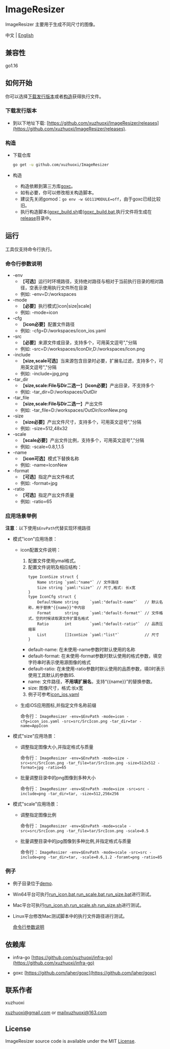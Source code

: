 # ImageResizer

ImageResizer 主要用于生成不同尺寸的图像。

中文 | [English](/README_EN.md)

## <span id="p1">兼容性
go1.16

## <span id="p2">如何开始

你可以选择[下载发行版本](#p2.1)或者[构造](#p2.2)获得执行文件。

### <span id="p2.1">下载发行版本

- 到以下地址下载: [https://github.com/xuzhuoxi/ImageResizer/releases](https://github.com/xuzhuoxi/ImageResizer/releases).

### <span id="p2.2">构造

- 下载仓库

	```sh
	go get -u github.com/xuzhuoxi/ImageResizer
	```

- 构造

  + 构造依赖到第三方库[goxc](https://github.com/laher/goxc)。
  + 如有必要，你可以修改相关构造脚本。
  + 建议先关闭gomod：`go env -w GO111MODULE=off`，由于goxc已经比较旧。
  + 执行构造脚本([goxc_build.sh](/build/goxc_build.sh)或([goxc_build.bat](/build/goxc_build.bat),执行文件将生成在[release](/build/release)目录中。

## <span id="p3">运行

工具仅支持命令行执行。

### <span id="p3.1">命令行参数说明

  - -env 
    + 【**可选**】运行时环境路径，支持绝对路径与相对于当前执行目录的相对路径，空表示使用执行文件所在目录
    + 例如: 
      -env=D:/workspaces
  - -mode
    + 【**必要**】执行模式[icon|size|scale]
    + 例如: 
      -mode=icon
  - -cfg
    + 【**icon必要**】配置文件路径
    + 例如: 
      -cfg=D:/workspaces/icon_ios.yaml
  - -src
    + 【**必要**】来源文件或目录，支持多个，可用英文逗号","分隔
    + 例如: 
      -src=D:/workspaces/IconDir,D:/workspaces/Icon.png
  - -include
    + 【**size,scale可选**】当来源包含目录时必要，扩展名过滤，支持多个，可用英文逗号","分隔
    + 例如:
      -include=jpg,png
  - -tar_dir
    + 【**size,scale:File与Dir二选一**】【**icon必要**】产出目录，不支持多个
    + 例如:
      -tar_dir=D:/workspaces/OutDir
  - -tar_file
    + 【**size,scale:File与Dir二选一**】产出文件
    + 例如:
      -tar_file=D:/workspaces/OutDir/IconNew.png
  - -size
    + 【**size必要**】产出文件尺寸，支持多个，可用英文逗号","分隔
    + 例如:
      -size=512,48x32
  - -scale
    + 【**scale必要**】产出文件比例，支持多个，可用英文逗号","分隔
    + 例如:
      -scale=0.8,1,1.5
  - -name
    + 【**icon可选**】模式下替换名称
    + 例如:
      -name=IconNew 
  - -format
    + 【**可选**】指定产出文件格式
    + 例如:
      -format=jpg
  - -ratio
    + 【**可选**】指定产出文件质量
    + 例如:
      -ratio=65

### <span id="p3.2">应用场景举例

**注意**：以下使用`$EnvPath`代替实现环境路径

- 模式"icon"应用场景：

  + icon配置文件说明：
  
	1. 配置文件使用ymal格式。
	2. 配置文件说明及相应结构：
		```golang
		type IconSize struct {
			Name string `yaml:"name"` // 文件路径
			Size string `yaml:"size"` // 尺寸,格式: 长x宽
		}
		type IconCfg struct {
			DefaultName string     `yaml:"default-name"`   // 默认名称，用于替换"{{name}}"中内容
			Format      string     `yaml:"default-format"` // 文件格式，空的时候读取源文件扩展名格式
			Ratio       int        `yaml:"default-ratio"`  // 品质压缩率
			List        []IconSize `yaml:"list"`           // 尺寸
		}
		```
	  - default-name: 在未使用-name参数时默认使用的名称
	  - default-format: 在未使用-format参数时默认使用的格式参数，填空字符串时表示使用源图像的格式
	  - default-ratio: 在未使用-ratio参数时默认使用的品质参数，填0时表示使用工具默认的参数85.
	  - name: 文件路径，**不用填扩展名**，支持“{{name}}”的替换参数。
	  - size: 图像尺寸，格式:长x宽
	3. 例子可参考[icon_ios.yaml](/demo/icon_ios.yaml)

  + 生成iOS应用图标,并指定文件名称前缀

	命令行：
    `ImageResizer -env=$EnvPath -mode=icon -cfg=icon_ios.yaml -src=src/SrcIcon.png -tar_dir=tar -name=AppIcon`

- 模式"size"应用场景：

  + 调整指定图像大小,并指定格式与质量

    命令行：
    `ImageResizer -env=$EnvPath -mode=size -src=src/SrcIcon.png -tar_file=tar/SrcIcon.png -size=512x512 -format=jpg -ratio=65`

  + 批量调整目录中的png图像到多种大小

    命令行：
    `ImageResizer -env=$EnvPath -mode=size -src=src -include=png -tar_dir=tar, -size=512,256x256`

- 模式"scale"应用场景：

  + 调整指定图像比例

    命令行：
    `ImageResizer -env=$EnvPath -mode=scale -src=src/SrcIcon.png -tar_file=tar/SrcIcon.png -scale=0.5`

  + 批量调整目录中的jpg图像到多种比例,并指定格式与质量

    命令行：
    `ImageResizer -env=$EnvPath -mode=scale -src=src -include=png -tar_dir=tar, -scale=0.6,1.2 -foramt=png -ratio=85`

### <span id="p3.3">例子

- 例子目录位于[demo](/demo).
- Win64平台可执行[run_icon.bat](/demo/run_icon.bat),[run_scale.bat](/demo/run_scale.bat),[run_size.bat](/demo/run_size.bat)进行测试。
- Mac平台可执行[run_icon.sh](/demo/run_icon.sh),[run_scale.sh](/demo/run_scale.sh),[run_size.sh](/demo/run_size.sh)进行测试。
- Linux平台修改Mac测试脚本中的执行文件路径进行测试。

  [命令行参数说明](#p3.1)

## <span id="p4">依赖库

- infra-go [https://github.com/xuzhuoxi/infra-go](https://github.com/xuzhuoxi/infra-go)

- goxc [https://github.com/laher/goxc](https://github.com/laher/goxc) 

## <span id="p5">联系作者

xuzhuoxi 

<xuzhuoxi@gmail.com> or <mailxuzhuoxi@163.com>

## <span id="p6">License
ImageResizer source code is available under the MIT [License](/LICENSE).


